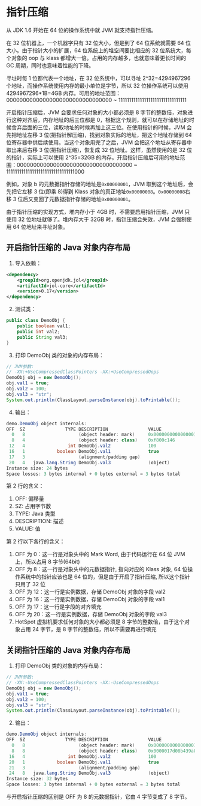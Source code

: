 # 指针压缩

从 JDK 1.6 开始在 64 位的操作系统中就 JVM 就支持指针压缩。

在 32 位机器上，一个机器字只有 32 位大小，但是到了 64 位系统就需要 64 位大小。由于指针大小的扩展，64 位系统上的堆空间要比相应的 32 位系统大，每个对象的 oop 与 klass 都增大一倍。占用的内存越多，也就意味着更长时间的 GC 周期，同时也意味着性能的下降。

寻址时每 1 位都代表一个地址，在 32 位系统中，可以寻址 2^32=4294967296 个地址，而操作系统使用内存的最小单位是字节，所以 32 位操作系统可以使用 4294967296\*1B=4GB 内存。可用的地址范围：00000000000000000000000000000000 ~ 11111111111111111111111111111111

开启指针压缩后，JVM 会要求任何对象的大小都必须是 8 字节的整数倍，对象进行这种对齐后，内存地址的后三位都是 0，根据这个规则，就可以在存储地址的时候舍弃后面的三位，读取地址的时候再加上这三位。在使用指针的时候，JVM 会先把地址左移 3 位(把指针解压缩)，找到对象实际的地址，把这个地址存储到 64 位寄存器中供后续使用。当这个对象用完了之后，JVM 会把这个地址从寄存器中取出来后右移 3 位(把指针压缩)，恢复成 32 位地址。这样，虽然使用的是 32 位的指针，实际上可以使用 2^35=32GB 的内存。开启指针压缩后可用的地址范围：00000000000000000000000000000000000 ~ 11111111111111111111111111111111000

例如，对象 b 的元数据指针存储的地址是`0x00000001`，JVM 取到这个地址后，会先把它左移 3 位(即乘 8)得到 Klass 对象的真正地址`0x00000008`。`0x00000008`右移 3 位后又变回了元数据指针存储的地址`0x00000001`。

由于指针压缩的实现方式，堆内存小于 4GB 时，不需要启用指针压缩，JVM 只使用 32 位地址就够了。堆内存大于 32GB 时，指针压缩会失效，JVM 会强制使用 64 位地址来寻址对象。

## 开启指针压缩的 Java 对象内存布局

1. 导入依赖：

```xml
<dependency>
    <groupId>org.openjdk.jol</groupId>
    <artifactId>jol-core</artifactId>
    <version>0.17</version>
</dependency>
```

2. 测试类：

```java
public class DemoObj {
    public boolean val1;
    public int val2;
    public String val3;
}
```

3. 打印 DemoObj 类的对象的内存布局：

```java
// JVM参数:
// -XX:+UseCompressedClassPointers -XX:+UseCompressedOops
DemoObj obj = new DemoObj();
obj.val1 = true;
obj.val2 = 100;
obj.val3 = "str";
System.out.println(ClassLayout.parseInstance(obj).toPrintable());
```

4. 输出：

```java
demo.DemoObj object internals:
OFF  SZ               TYPE DESCRIPTION               VALUE
  0   8                    (object header: mark)     0x0000000000000001 (non-biasable; age: 0)
  8   4                    (object header: class)    0xf800c146
 12   4                int DemoObj.val2              100
 16   1            boolean DemoObj.val1              true
 17   3                    (alignment/padding gap)
 20   4   java.lang.String DemoObj.val3              (object)
Instance size: 24 bytes
Space losses: 3 bytes internal + 0 bytes external = 3 bytes total
```

第 2 行的含义：

1. OFF: 偏移量
2. SZ: 占用字节数
3. TYPE: Java 类型
4. DESCRIPTION: 描述
5. VALUE: 值

第 2 行以下各行的含义：

1. OFF 为 0：这一行是对象头中的 Mark Word, 由于代码运行在 64 位 JVM 上，所以占用 8 字节(64bit)
2. OFF 为 8：这一行是对象头中的元数据指针, 指向对应的 Klass 对象, 64 位操作系统中的指针应该也是 64 位的，但是由于开启了指针压缩, 所以这个指针只用了 32 位
3. OFF 为 12：这一行是实例数据，存储 DemoObj 对象的字段 val2
4. OFF 为 16：这一行是实例数据，存储 DemoObj 对象的字段 val1
5. OFF 为 17：这一行是字段的对齐填充
6. OFF 为 20：这一行是实例数据，存储 DemoObj 对象的字段 val3
7. HotSpot 虚拟机要求任何对象的大小都必须是 8 字节的整数倍，由于这个对象占用 24 字节，是 8 字节的整数倍，所以不需要再进行填充

## 关闭指针压缩的 Java 对象内存布局

1. 打印 DemoObj 类的对象的内存布局：

```java
// JVM参数:
// -XX:-UseCompressedClassPointers -XX:-UseCompressedOops
DemoObj obj = new DemoObj();
obj.val1 = true;
obj.val2 = 100;
obj.val3 = "str";
System.out.println(ClassLayout.parseInstance(obj).toPrintable());
```

2. 输出：

```java
demo.DemoObj object internals:
OFF  SZ               TYPE DESCRIPTION               VALUE
  0   8                    (object header: mark)     0x0000000000000001 (non-biasable; age: 0)
  8   8                    (object header: class)    0x0000017d08b439a8
 16   4                int DemoObj.val2              100
 20   1            boolean DemoObj.val1              true
 21   3                    (alignment/padding gap)
 24   8   java.lang.String DemoObj.val3              (object)
Instance size: 32 bytes
Space losses: 3 bytes internal + 0 bytes external = 3 bytes total
```

与开启指针压缩的区别是 OFF 为 8 的元数据指针，它由 4 字节变成了 8 字节。

